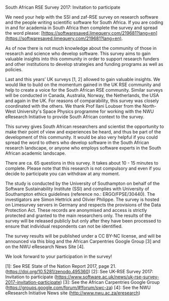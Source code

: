 South African RSE Survey 2017: Invitation to participate

We need your help with the SSI and zaf-RSE survey on research software and the people writing scientific software for South Africa. If you are coding in and for academia in South Africa then complete the survey and spread the word please: [https://softwaresaved.limequery.com/219681?lang=en](https://softwaresaved.limequery.com/219681?lang=en).

As of now there is not much knowledge about the community of those in research and science who develop software. This survey aims to gain valuable insights into this community in order to support research funders and other institutions to develop strategies and funding programs as well as policies.

Last and this years’ UK surveys [1, 2] allowed to gain valuable insights. We would like to build on the momentum gained in the UK RSE community and help to create a voice for the South African RSE community.  Similar surveys will be conducted in Canada, Australia, Norway, the Netherlands, the USA and again in the UK. For reasons of comparability, this survey was closely coordinated with the others. We thank Prof Ilani Loubser from the North-West University's Space Physics programme for working with the NWU eResearch Initiative to provide South African context to the survey.

This survey gives South African researchers and scientist the opportunity to make their point of view and experiences be heard, and thus be part of the development of this community. It would be also very helpful if you could spread the word to others who develop software in the South African research landscape, or anyone who employs software experts in the South African academic landscape.

There are ca. 65 questions in this survey. It takes about 10 - 15 minutes to complete. Please note that this research is not compulsory and even if you decide to participate you can withdraw at any moment.

The study is conducted by the University of Southampton on behalf of the Software Sustainability Institute (SSI) and complies with University of Southampton ethics guidelines (reference no.: ERGO/FPSE/30440). The investigators are Simon Hettrick and Olivier Philippe. The survey is hosted on Limesurvey servers in Germany and respects the provisions of the Data Protection Act. These records are anonymised and access is strictly protected and granted to the main researchers only. The results of the survey will be released publicly but only after they have been processed to ensure that individual respondents can not be identified.

The survey results will be published under a CC BY-NC license, and will be announced via this blog and the African Carpentries Google Group [3] and on the NWU eResearch News Site [4].

We look forward to your participation in the survey!

[1]: See RSE State of the Nation Report 2017, page 21. (https://doi.org/10.5281/zenodo.495360)
[2]: See UK-RSE Survey 2017: Invitation to participate (https://www.software.ac.uk/news/uk-rse-survey-2017-invitation-participate)
[3]: See the African Carpentries Google Group (https://groups.google.com/forum/#!forum/swc-za)
[4]: See the NWU eResearch Initiative News site (http://www.nwu.ac.za/eresearch)
